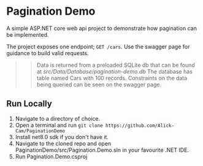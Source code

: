 # Pagination Demo

A simple ASP.NET core web api project to demonstrate how pagination can be implemented.

The project exposes one endpoint; `GET /cars`. Use the swagger page for guidance to build valid requests.

>> Data is returned from a preloaded SQLite db that can be found at *src/Data/Database/pagination-demo.db*
The database has table named Cars with 100 records. Constraints on the data being queried can be seen on the swagger page.

## Run Locally

1. Navigate to a directory of choice.
2. Open a terminal and run `git clone https://github.com/Alick-Cam/PaginationDemo`
3. Install net8.0 sdk if you don't have it.
4. Navigate to the cloned repo and open PaginationDemo/src/Pagination.Demo.sln in your favourite .NET IDE.
5. Run Pagination.Demo.csproj
